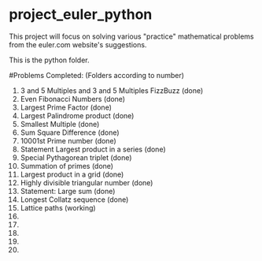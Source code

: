 # project_euler_python

This project will focus on solving various "practice" mathematical problems from the euler.com website's suggestions. 

This is the python folder.

#Problems Completed: (Folders according to number)
1. 3 and 5 Multiples and 3 and 5 Multiples FizzBuzz         (done)
2. Even Fibonacci Numbers                                   (done)
3. Largest Prime Factor                                     (done)
4. Largest Palindrome product                               (done)
5. Smallest Multiple                                        (done)
6. Sum Square Difference                                    (done)
7. 10001st Prime number                                     (done)
8. Statement Largest product in a series                    (done)
9. Special Pythagorean triplet                              (done) 
10. Summation of primes                                     (done) 
11. Largest product in a grid                               (done) 
12. Highly divisible triangular number                      (done)
13. Statement: Large sum                                    (done)
14. Longest Collatz sequence                                (done)
15. Lattice paths                                           (working)
16.                                   
17.                               
18.                               
19.                               
20.                               


